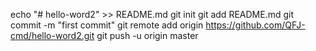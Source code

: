 echo "# hello-word2" >> README.md
git init
git add README.md
git commit -m "first commit"
git remote add origin https://github.com/QFJ-cmd/hello-word2.git
git push -u origin master
